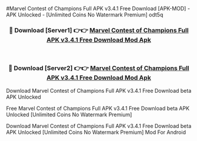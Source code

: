 #Marvel Contest of Champions Full APK v3.4.1 Free Download [APK-MOD] - APK Unlocked - [Unlimited Coins No Watermark Premium] odt5q



<div align="center">

<h3>🔴 Download [Server1] 👉👉 <a href="https://momento.my/?title=Marvel_Contest_of_Champions_Full_APK_v3.4.1_Free_Download">Marvel Contest of Champions Full APK v3.4.1 Free Download Mod Apk</a></h3><br>

<h3>🔴 Download [Server2] 👉👉 <a href="https://momento.my/?title=Marvel_Contest_of_Champions_Full_APK_v3.4.1_Free_Download">Marvel Contest of Champions Full APK v3.4.1 Free Download Mod Apk</a></h3>
</div>



Download Marvel Contest of Champions Full APK v3.4.1 Free Download beta APK Unlocked

Free Marvel Contest of Champions Full APK v3.4.1 Free Download beta APK Unlocked [Unlimited Coins No Watermark Premium]

Download Marvel Contest of Champions Full APK v3.4.1 Free Download beta APK Unlocked [Unlimited Coins No Watermark Premium] Mod For Android
